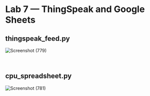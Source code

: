 # Lab 7 — ThingSpeak and Google Sheets

## thingspeak_feed.py
![Screenshot (779)](https://github.com/user-attachments/assets/2a70f708-5923-43f4-b2b6-c38c7366e5c7)

</br>

## cpu_spreadsheet.py 
![Screenshot (781)](https://github.com/user-attachments/assets/7e9651e8-87bc-4744-998a-7e532614cb7e)
